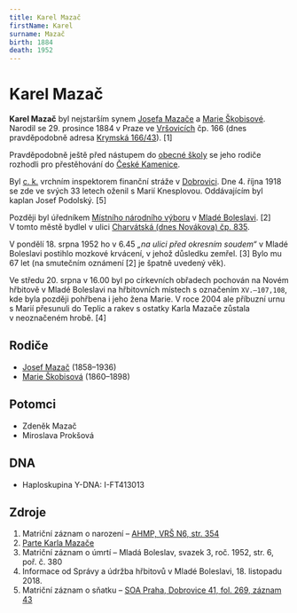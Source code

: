 ```yaml
---
title: Karel Mazač
firstName: Karel
surname: Mazač
birth: 1884
death: 1952
---
```

# Karel Mazač

**Karel Mazač** byl nejstarším synem [Josefa Mazače](mazac-josef-1858.md) a [Marie Škobisové](skobisova-marie-1860.md). Narodil se 29.&nbsp;prosince&nbsp;1884 v&nbsp;Praze ve [Vršovicích](https://cs.wikipedia.org/wiki/Vr%C5%A1ovice) čp.&nbsp;166 (dnes pravděpodobně adresa [Krymská 166/43](https://goo.gl/maps/omBN8RrcksSdRxAh6)). \[1]

Pravděpodobně ještě před nástupem do [obecné školy](https://cs.wikipedia.org/wiki/Obecn%C3%A1_%C5%A1kola) se jeho rodiče rozhodli pro přestěhování do [České Kamenice](https://cs.wikipedia.org/wiki/%C4%8Cesk%C3%A1_Kamenice).

<Photo src="60288400_347311225790679_5237587049808134144_n.jpg" alt="Karel Mazač" size="md" />

Byl [c. k.](https://cs.wikipedia.org/wiki/C._k.) vrchním inspektorem finanční stráže v [Dobrovici](https://cs.wikipedia.org/wiki/Dobrovice). Dne 4.&nbsp;října&nbsp;1918 se zde ve svých 33&nbsp;letech oženil s&nbsp;Marií Knesplovou. Oddávajícím byl kaplan Josef Podolský. \[5]

Později byl úředníkem [Místního národního výboru](https://cs.wikipedia.org/wiki/M%C3%ADstn%C3%AD_n%C3%A1rodn%C3%AD_v%C3%BDbor) v [Mladé Boleslavi](https://cs.wikipedia.org/wiki/Mlad%C3%A1_Boleslav). \[2] V&nbsp;tomto městě bydlel v&nbsp;ulici [Charvátská  (dnes Novákova) čp. 835](https://goo.gl/maps/9Z7Ft2Pw5yYp6fD68).

V&nbsp;pondělí 18.&nbsp;srpna&nbsp;1952 ho v&nbsp;6.45 *„na ulici před okresním soudem“* v&nbsp;Mladé Boleslavi postihlo mozkové krvácení, v&nbsp;jehož důsledku zemřel. \[3] Bylo mu 67&nbsp;let (na smutečním oznámení \[2] je špatně uvedený věk).

<Photo src="IMG_20181120_092618_HDR-nahled.jpg" alt="Matriční záznam o úmrtí (levá strana) \[3]" />

<Photo src="IMG_20181120_092833_HDR-nahled.jpg" alt="Matriční záznam o úmrtí (pravá strana) \[3]" />

Ve středu 20.&nbsp;srpna v 16.00 byl po církevních obřadech pochován na Novém hřbitově v&nbsp;Mladé Boleslavi na hřbitovních místech s&nbsp;označením `XV.–107,108`, kde byla později pohřbena i jeho žena Marie. V&nbsp;roce 2004 ale příbuzní urnu s&nbsp;Marií přesunuli do Teplic a rakev s&nbsp;ostatky Karla Mazače zůstala v&nbsp;neoznačeném hrobě. \[4]

## Rodiče

* [Josef Mazač](mazac-josef-1858.md) (1858–1936)
* [Marie Škobisová](skobisova-marie-1860.md) (1860–1898)

## Potomci

* Zdeněk Mazač
* Miroslava Prokšová

## DNA

* Haploskupina Y-DNA: I-FT413013

## Zdroje

1. Matriční záznam o narození – [AHMP, VRŠ N6, str. 354](http://katalog.ahmp.cz/pragapublica/permalink?xid=FC152E6DB6FF48959C8931B618A21616&scan=354#scan354)
2. [Parte Karla Mazače](../59931861_324303364914122_9069059630050574336_n.jpg)
3. Matriční záznam o úmrtí – Mladá Boleslav, svazek 3, roč. 1952, str. 6, poř. č. 380
4. Informace od Správy a údržba hřbitovů v Mladé Boleslavi, 18. listopadu 2018.
5. Matriční záznam o sňatku – [SOA Praha, Dobrovice 41, fol. 269, záznam 43](https://ebadatelna.soapraha.cz/d/4987/272)